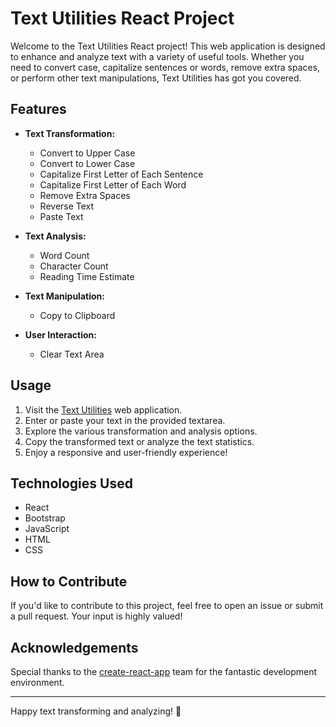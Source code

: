 # Text Utilities React Project

Welcome to the Text Utilities React project! This web application is designed to enhance and analyze text with a variety of useful tools. Whether you need to convert case, capitalize sentences or words, remove extra spaces, or perform other text manipulations, Text Utilities has got you covered.

## Features

- **Text Transformation:**
  - Convert to Upper Case
  - Convert to Lower Case
  - Capitalize First Letter of Each Sentence
  - Capitalize First Letter of Each Word
  - Remove Extra Spaces
  - Reverse Text
  - Paste Text

- **Text Analysis:**
  - Word Count
  - Character Count
  - Reading Time Estimate

- **Text Manipulation:**
  - Copy to Clipboard

- **User Interaction:**
  - Clear Text Area

## Usage

1. Visit the [Text Utilities](https://ak-nobelwolf.github.io/Text-Utilities/) web application.
2. Enter or paste your text in the provided textarea.
3. Explore the various transformation and analysis options.
4. Copy the transformed text or analyze the text statistics.
5. Enjoy a responsive and user-friendly experience!

## Technologies Used

- React
- Bootstrap
- JavaScript
- HTML
- CSS

## How to Contribute

If you'd like to contribute to this project, feel free to open an issue or submit a pull request. Your input is highly valued!

## Acknowledgements

Special thanks to the [create-react-app](https://create-react-app.dev/) team for the fantastic development environment.

---

Happy text transforming and analyzing! 🚀
